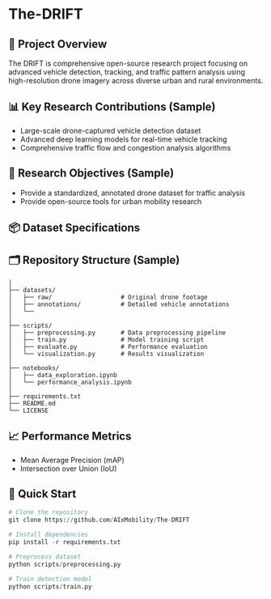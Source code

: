 # The-DRIFT

## 🚀 Project Overview
The DRIFT is comprehensive open-source research project focusing on advanced vehicle detection, tracking, and traffic pattern analysis using high-resolution drone imagery across diverse urban and rural environments.


## 📊 Key Research Contributions (Sample)

* Large-scale drone-captured vehicle detection dataset
* Advanced deep learning models for real-time vehicle tracking
* Comprehensive traffic flow and congestion analysis algorithms

## 🔬 Research Objectives (Sample)
* Provide a standardized, annotated drone dataset for traffic analysis
* Provide open-source tools for urban mobility research

## 📦 Dataset Specifications

## 🗂️ Repository Structure (Sample)

```DroneTrack/
│
├── datasets/
│   ├── raw/                   # Original drone footage
│   ├── annotations/           # Detailed vehicle annotations
│   └── 
│
├── scripts/
│   ├── preprocessing.py       # Data preprocessing pipeline
│   ├── train.py               # Model training script
│   ├── evaluate.py            # Performance evaluation
│   └── visualization.py       # Results visualization
│
├── notebooks/
│   ├── data_exploration.ipynb
│   └── performance_analysis.ipynb
│
├── requirements.txt
├── README.md
└── LICENSE
```

## 📈 Performance Metrics
* Mean Average Precision (mAP)
* Intersection over Union (IoU)


## 🚀 Quick Start 
```python
# Clone the repository
git clone https://github.com/AIxMobility/The-DRIFT

# Install dependencies
pip install -r requirements.txt

# Preprocess dataset
python scripts/preprocessing.py

# Train detection model
python scripts/train.py
```



